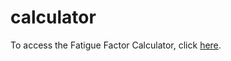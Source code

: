 # calculator
To access the Fatigue Factor Calculator, click [here]([https://strollology.github.io/calculator/main/index.html).
